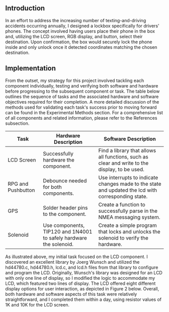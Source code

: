 ## Introduction
  In an effort to address the increasing number of texting-and-driving accidents occurring annually, I designed a lockbox specifically for drivers' phones. The concept involved having users place their phone in the box and, utilizing the LCD screen, RGB display, and button, select their destination. Upon confirmation, the box would securely lock the phone inside and only unlock once it detected coordinates matching the chosen destination.
## Implementation
  From the outset, my strategy for this project involved tackling each component individually, testing and verifying both software and hardware before progressing to the subsequent component or task. The table below outlines the sequence of tasks and the associated hardware and software objectives required for their completion. A more detailed discussion of the methods used for validating each task's success prior to moving forward can be found in the Experimental Methods section. For a comprehensive list of all components and related information, please refer to the References subsection.

| Task       | Hardware Description | Software Description |
| ---------- | -------------------- | -------------------- |
| LCD Screen | Successfully hardware the component.  | Find a library that allows all functions, such as clear and write to the display, to be used. |
| RPG and Pushbutton | Debounce needed for both components.  |Use interrupts to indicate changes made to the state and updated the lcd with corresponding state. | 
| GPS | Solder header pins to the component. | Create a function to successfully parse in the NMEA messaging system. |
| Solenoid | Use components, TIP120 and 1N4001 to safely hardware the solenoid. | Create a simple program that locks and unlocks the solenoid to verify the hardware. | 

  As illustrated above, my initial task focused on the LCD component. I discovered an excellent library by Joerg Wunsch and utilized the hd44780.c, hd44780.h, lcd.c, and lcd.h files from that library to configure and program the LCD. Originally, Wunsch's library was designed for an LCD with only one line of display, so I modified the logic to accommodate my LCD, which featured two lines of display. The LCD offered eight different display options for user interaction, as depicted in Figure 2 below. Overall, both hardware and software aspects of this task were relatively straightforward, and I completed them within a day, using resistor values of 1K and 10K for the LCD screen.
